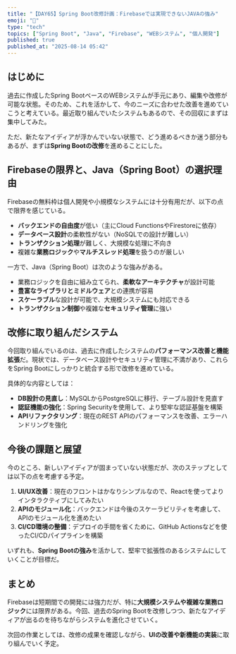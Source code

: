 ```yaml
---
title: "【DAY65】Spring Boot改修計画：Firebaseでは実現できないJAVAの強み"
emoji: "🔧"
type: "tech"
topics: ["Spring Boot", "Java", "Firebase", "WEBシステム", "個人開発"]
published: true
published_at: "2025-08-14 05:42"
---
```


## はじめに

過去に作成したSpring BootベースのWEBシステムが手元にあり、編集や改修が可能な状態。そのため、これを活かして、今のニーズに合わせた改善を進めていこうと考えている。最近取り組んでいたシステムもあるので、その回収にまずは集中してみた。

ただ、新たなアイディアが浮かんでいない状態で、どう進めるべきか迷う部分もあるが、まずは**Spring Bootの改修**を進めることにした。

## Firebaseの限界と、Java（Spring Boot）の選択理由

Firebaseの無料枠は個人開発や小規模なシステムには十分有用だが、以下の点で限界を感じている。

- **バックエンドの自由度**が低い（主にCloud FunctionsやFirestoreに依存）
- **データベース設計**の柔軟性がない（NoSQLでの設計が難しい）
- **トランザクション処理**が難しく、大規模な処理に不向き
- 複雑な**業務ロジック**や**マルチスレッド処理**を扱うのが厳しい

一方で、Java（Spring Boot）は次のような強みがある。

- 業務ロジックを自由に組み立てられ、**柔軟なアーキテクチャ**が設計可能
- **豊富なライブラリとミドルウェア**との連携が容易
- **スケーラブル**な設計が可能で、大規模システムにも対応できる
- **トランザクション制御**や複雑な**セキュリティ管理**に強い

## 改修に取り組んだシステム

今回取り組んでいるのは、過去に作成したシステムの**パフォーマンス改善と機能拡張**だ。現状では、データベース設計やセキュリティ管理に不満があり、これらをSpring Bootにしっかりと統合する形で改修を進めている。

具体的な内容としては：

- **DB設計の見直し**：MySQLからPostgreSQLに移行、テーブル設計を見直す
- **認証機能の強化**：Spring Securityを使用して、より堅牢な認証基盤を構築
- **APIリファクタリング**：現在のREST APIのパフォーマンスを改善、エラーハンドリングを強化

## 今後の課題と展望

今のところ、新しいアイディアが固まっていない状態だが、次のステップとしては以下の点を考慮する予定。

1. **UI/UX改善**：現在のフロントはかなりシンプルなので、Reactを使ってよりインタラクティブにしてみたい
2. **APIのモジュール化**：バックエンドは今後のスケーラビリティを考慮して、APIのモジュール化を進めたい
3. **CI/CD環境の整備**：デプロイの手間を省くために、GitHub Actionsなどを使ったCI/CDパイプラインを構築

いずれも、**Spring Bootの強み**を活かして、堅牢で拡張性のあるシステムにしていくことが目標だ。

## まとめ

Firebaseは短期間での開発には強力だが、特に**大規模システムや複雑な業務ロジック**には限界がある。今回、過去のSpring Bootを改修しつつ、新たなアイディアが出るのを待ちながらシステムを進化させていく。

次回の作業としては、改修の成果を確認しながら、**UIの改善や新機能の実装**に取り組んでいく予定。